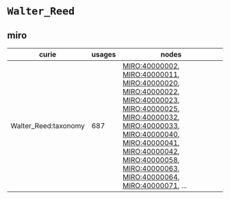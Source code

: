 # `Walter_Reed`

## miro

| curie                |   usages | nodes                                                                                                                                                                                                                                                                                                                                                                                                                                                                                                                                                                                                                                                                                                                                                                                                                                                        |
|----------------------|----------|--------------------------------------------------------------------------------------------------------------------------------------------------------------------------------------------------------------------------------------------------------------------------------------------------------------------------------------------------------------------------------------------------------------------------------------------------------------------------------------------------------------------------------------------------------------------------------------------------------------------------------------------------------------------------------------------------------------------------------------------------------------------------------------------------------------------------------------------------------------|
| Walter_Reed:taxonomy |      687 | [MIRO:40000002](https://bioregistry.io/MIRO:40000002), [MIRO:40000011](https://bioregistry.io/MIRO:40000011), [MIRO:40000020](https://bioregistry.io/MIRO:40000020), [MIRO:40000022](https://bioregistry.io/MIRO:40000022), [MIRO:40000023](https://bioregistry.io/MIRO:40000023), [MIRO:40000025](https://bioregistry.io/MIRO:40000025), [MIRO:40000032](https://bioregistry.io/MIRO:40000032), [MIRO:40000033](https://bioregistry.io/MIRO:40000033), [MIRO:40000040](https://bioregistry.io/MIRO:40000040), [MIRO:40000041](https://bioregistry.io/MIRO:40000041), [MIRO:40000042](https://bioregistry.io/MIRO:40000042), [MIRO:40000058](https://bioregistry.io/MIRO:40000058), [MIRO:40000063](https://bioregistry.io/MIRO:40000063), [MIRO:40000064](https://bioregistry.io/MIRO:40000064), [MIRO:40000071](https://bioregistry.io/MIRO:40000071), ... |

